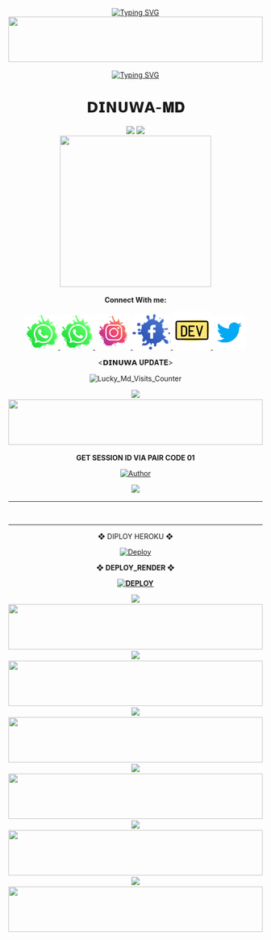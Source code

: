 <div align="center">


 [![Typing SVG](https://readme-typing-svg.herokuapp.com?font=Rockstar-ExtraBold&color=F01&lines=DINUWA+ＭＤ+V1+ＷＨＡＴＳＡＰＰ+ＢＯＴ)](https://git.io/typing-svg)
<img src="https://i.imgur.com/dBaSKWF.gif" height="90" width="100%">


<a href="https://git.io/typing-svg"><img src="https://readme-typing-svg.demolab.com?font=Black+Ops+One&size=100&pause=1000&color=1BAFBAFF&center=true&width=1000&height=200&lines=DINUWA+MD+BOT;MR+DINUWA+OFC" alt="Typing SVG" /></a>
  </p>

  

<h1>𝗗𝗜𝗡𝗨𝗪𝗔-𝐌𝐃</h1>
<a><img src='https://i.imgur.com/LyHic3i.gif'/></a>
<a><img src='https://i.imgur.com/LyHic3i.gif'/></a>

<div align="center" class= "main"> 
  <img src="https://i.postimg.cc/HntYvQzS/IMG-20250118-WA0013.jpg"width="300" height="300"/>


<p> <b>Connect With me:</b></p>
<p>
<a href="https://wa.me/+94727680749"> <img src="https://raw.githubusercontent.com/shizothetechie/database/main/icon/WhatsApp.png" width="13%"> </a>
  <a href="https://whatsapp.com/channel/0029Vb0Anqe9RZAcEYc2fT2c"> <img src="https://raw.githubusercontent.com/shizothetechie/database/main/icon/WhatsApp.png" width="13%"> </a>
  <a href="undefined"> <img src="https://raw.githubusercontent.com/shizothetechie/database/main/icon/Instagram2.png" width="14%"> </a>
  <a href="undefined"> <img src="https://raw.githubusercontent.com/shizothetechie/database/main/icon/Facebook.png" width="15%"> </a><a href="https://github.com/mrdinesh595"> <img src="https://raw.githubusercontent.com/shizothetechie/database/main/icon/devto.png" width="15%"> </a><a href="https:"> <img src="https://raw.githubusercontent.com/shizothetechie/database/main/icon/twitter.png" width="13%"> </a>
</p>


  <𝗗𝗜𝗡𝗨𝗪𝗔 𝐔𝐏𝐃𝐀𝐓𝐄>


<p align="center"><img src="https://moe-counter.glitch.me/get/@LUCKY_MD?theme=gelbooru" alt="Lucky_Md_Visits_Counter" /></p>

    

    

  

<a><img src='https://i.imgur.com/LyHic3i.gif'/></a>
<img src="https://i.imgur.com/dBaSKWF.gif" height="90" width="100%">



    




<b>GET SESSION ID VIA PAIR CODE 01</b>

<p align="center">
<a href="https://tohid-md-web-pair-qr.onrender.com"><img height= "35" title="Author" src="https://img.shields.io/badge/GET SESSION ID-1:-black?style=for-the-badge&logo=render"></a>
<p/>



<a><img src='https://i.imgur.com/LyHic3i.gif'/></a>



</details>
<hr>
<img src="http://readme-typing-svg.herokuapp.com?color=d1fa02&center=true&vCenter=true&multiline=false&lines=Created+By+dinuwa_Main" alt="">
<hr>



❖ DIPLOY HEROKU ❖
 
[![Deploy](https://www.herokucdn.com/deploy/button.svg)](https://dashboard.heroku.com/new-app?template=https://github.com/Tohidkhan6332/TOHID_MD)
<b>

❖ DEPLOY_RENDER ❖

<a href='https://dashboard.render.com' target="_blank"><img alt='DEPLOY' src='https://img.shields.io/badge/RENDER-h?color=maroon&style=for-the-badge&logo=render'/></a></p>



<a><img src='https://i.imgur.com/LyHic3i.gif'/></a>
<img src="https://i.imgur.com/dBaSKWF.gif" height="90" width="100%">
<a><img src='https://i.imgur.com/LyHic3i.gif'/></a>
<img src="https://i.imgur.com/dBaSKWF.gif" height="90" width="100%">
<a><img src='https://i.imgur.com/LyHic3i.gif'/></a>
<img src="https://i.imgur.com/dBaSKWF.gif" height="90" width="100%">
<a><img src='https://i.imgur.com/LyHic3i.gif'/></a>
<img src="https://i.imgur.com/dBaSKWF.gif" height="90" width="100%">
<a><img src='https://i.imgur.com/LyHic3i.gif'/></a>
<img src="https://i.imgur.com/dBaSKWF.gif" height="90" width="100%">
<a><img src='https://i.imgur.com/LyHic3i.gif'/></a>
<img src="https://i.imgur.com/dBaSKWF.gif" height="90" width="100%">
